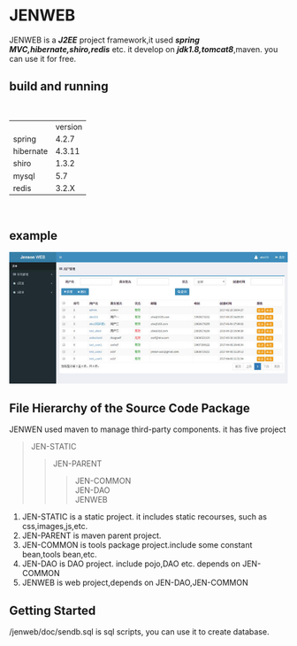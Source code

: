 JENWEB
===

JENWEB is a ***J2EE*** project framework,it used ***spring MVC,hibernate,shiro,redis*** etc. it develop on ***jdk1.8,tomcat8***,maven. you can use it for free.

build and running
---
<br>
<table>
<tr>
<td></td>
<td>version</td>
</tr>
<tr>
<td>spring</td>
<td>4.2.7</td>
</tr>
<tr>
<td>hibernate</td>
<td>4.3.11</td>
</tr>
<tr>
<td>shiro</td>
<td>1.3.2</td>
</tr>
<tr>
<td>mysql</td>
<td>5.7</td>
</tr>
<tr>
<td>redis</td>
<td>3.2.X</td>
</tr>
</table>
<br>

example
---  
![image](https://github.com/jenson2000/JENWEB/blob/master/JEN-STATIC/WebContent/staticinfo/images/git002.jpg)

File Hierarchy of the Source Code Package
---
JENWEN used maven to manage third-party components.
it has five project
 > JEN-STATIC <br>
 >> JEN-PARENT
 >>> JEN-COMMON <br>
 >>> JEN-DAO <br>
 >>> JENWEB <br>
 
 1. JEN-STATIC is a static project. it includes static recourses, such as css,images,js,etc.
 2. JEN-PARENT is maven parent project.
 3. JEN-COMMON is tools package project.include some constant bean,tools bean,etc.
 4. JEN-DAO is DAO project. include pojo,DAO etc. depends on JEN-COMMON
 5. JENWEB is web project,depends on JEN-DAO,JEN-COMMON

Getting Started
---
/jenweb/doc/sendb.sql is sql scripts, you can use it to create database.<br>
